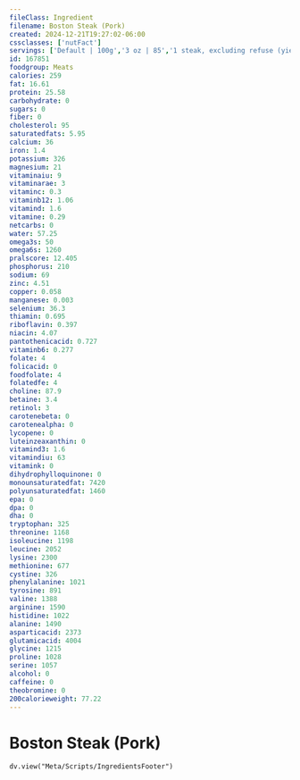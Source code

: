 ```yaml
---
fileClass: Ingredient
filename: Boston Steak (Pork)
created: 2024-12-21T19:27:02-06:00
cssclasses: ['nutFact']
servings: ['Default | 100g','3 oz | 85','1 steak, excluding refuse (yield from 1 raw steak, with refuse, weighing 300 g) | 169']
id: 167851
foodgroup: Meats
calories: 259
fat: 16.61
protein: 25.58
carbohydrate: 0
sugars: 0
fiber: 0
cholesterol: 95
saturatedfats: 5.95
calcium: 36
iron: 1.4
potassium: 326
magnesium: 21
vitaminaiu: 9
vitaminarae: 3
vitaminc: 0.3
vitaminb12: 1.06
vitamind: 1.6
vitamine: 0.29
netcarbs: 0
water: 57.25
omega3s: 50
omega6s: 1260
pralscore: 12.405
phosphorus: 210
sodium: 69
zinc: 4.51
copper: 0.058
manganese: 0.003
selenium: 36.3
thiamin: 0.695
riboflavin: 0.397
niacin: 4.07
pantothenicacid: 0.727
vitaminb6: 0.277
folate: 4
folicacid: 0
foodfolate: 4
folatedfe: 4
choline: 87.9
betaine: 3.4
retinol: 3
carotenebeta: 0
carotenealpha: 0
lycopene: 0
luteinzeaxanthin: 0
vitamind3: 1.6
vitamindiu: 63
vitamink: 0
dihydrophylloquinone: 0
monounsaturatedfat: 7420
polyunsaturatedfat: 1460
epa: 0
dpa: 0
dha: 0
tryptophan: 325
threonine: 1168
isoleucine: 1198
leucine: 2052
lysine: 2300
methionine: 677
cystine: 326
phenylalanine: 1021
tyrosine: 891
valine: 1388
arginine: 1590
histidine: 1022
alanine: 1490
asparticacid: 2373
glutamicacid: 4004
glycine: 1215
proline: 1028
serine: 1057
alcohol: 0
caffeine: 0
theobromine: 0
200calorieweight: 77.22
---
```


# Boston Steak (Pork)

```dataviewjs
dv.view("Meta/Scripts/IngredientsFooter")
```